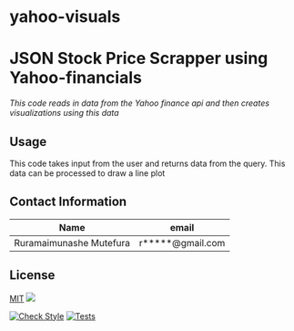 # yahoo-visuals
# JSON Stock Price Scrapper using Yahoo-financials
*This code reads in data from the Yahoo finance api and then creates visualizations using this data*

## Usage
This code takes input from the user and returns data from the query. This data can be processed to draw a line plot

## Contact Information
Name | email | 
-----|------- |
Ruramaimunashe Mutefura| r*****@gmail.com
## License
[MIT](yahoo-visuals/licence.txt)
![](https://img.shields.io/static/v1?label=LICENSE&message=MIT&color=<COLOR>)

[![Check Style](https://github.com/Rura-M/yahoo-visuals/actions/workflows/style-test.yaml/badge.svg)](https://github.com/Rura-M/yahoo-visuals/actions/workflows/style-test.yaml)
[![Tests](https://github.com/Rura-M/yahoo-visuals/actions/workflows/test.yaml/badge.svg)](https://github.com/Rura-M/yahoo-visuals/actions/workflows/test.yaml)

